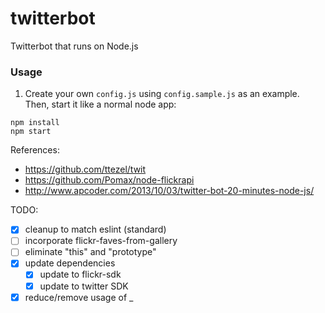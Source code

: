 twitterbot
==========

Twitterbot that runs on Node.js

### Usage
1. Create your own `config.js` using `config.sample.js` as an example. Then, start it like a normal node app:

```
npm install
npm start
```

References:

* https://github.com/ttezel/twit
* https://github.com/Pomax/node-flickrapi
* http://www.apcoder.com/2013/10/03/twitter-bot-20-minutes-node-js/


TODO:
- [x] cleanup to match eslint (standard)
- [ ] incorporate flickr-faves-from-gallery
- [ ] eliminate "this" and "prototype"
- [x] update dependencies
  - [x] update to flickr-sdk
  - [x] update to twitter SDK
- [x] reduce/remove usage of _
